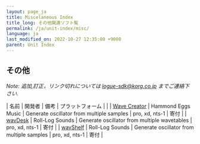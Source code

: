 ```yaml
---
layout: page_ja
title: Miscelaneous Index
title_long: その他関連ソフト覧
permalink: /ja/unit-index/misc/
language: ja
last_modified_on: 2022-10-27 12:35:00 +9000
parent: Unit Index
---
```


## その他

_Note: 追加,訂正，リンク切れについては *logue-sdk@korg.co.jp* までご連絡下さい._

| 名前 | 開発者 | 備考 | プラットフォーム |  |
| [Wave Creator](http://hammondeggsmusic.ca/logueplugins/wavecreator.html) | Hammond Eggs Music | Generate oscillator from multiple samples | pro, xd, nts-1 | 寄付 |
| [wavDesk](https://gumroad.com/l/wavDesk) | Roll-Log Sounds | Generate oscillator from multiple wavetables | pro, xd, nts-1 | 寄付 |
| [wavShelf](https://gumroad.com/l/wavShelf) | Roll-Log Sounds | Generate oscillator from multiple samples | pro, xd, nts-1 | 寄付 |


